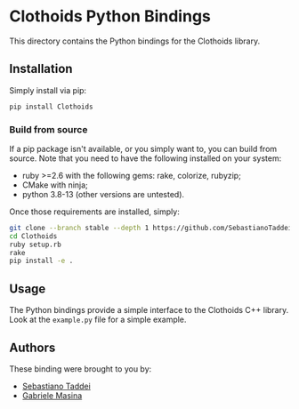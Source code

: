 # Clothoids Python Bindings

This directory contains the Python bindings for the Clothoids library.

## Installation

Simply install via pip:

```bash
pip install Clothoids
```

### Build from source

If a pip package isn't available, or you simply want to, you can build from source. Note that you need to have the following installed on your system:

- ruby >=2.6 with the following gems: rake, colorize, rubyzip;
- CMake with ninja;
- python 3.8-13 (other versions are untested).

Once those requirements are installed, simply:

```bash
git clone --branch stable --depth 1 https://github.com/SebastianoTaddei/Clothoids.git
cd Clothoids
ruby setup.rb
rake
pip install -e .
```

## Usage

The Python bindings provide a simple interface to the Clothoids C++ library. Look at the `example.py` file for a simple example.

## Authors

These binding were brought to you by:

- [Sebastiano Taddei](https://github.com/SebastianoTaddei)
- [Gabriele Masina](https://github.com/masinag)
